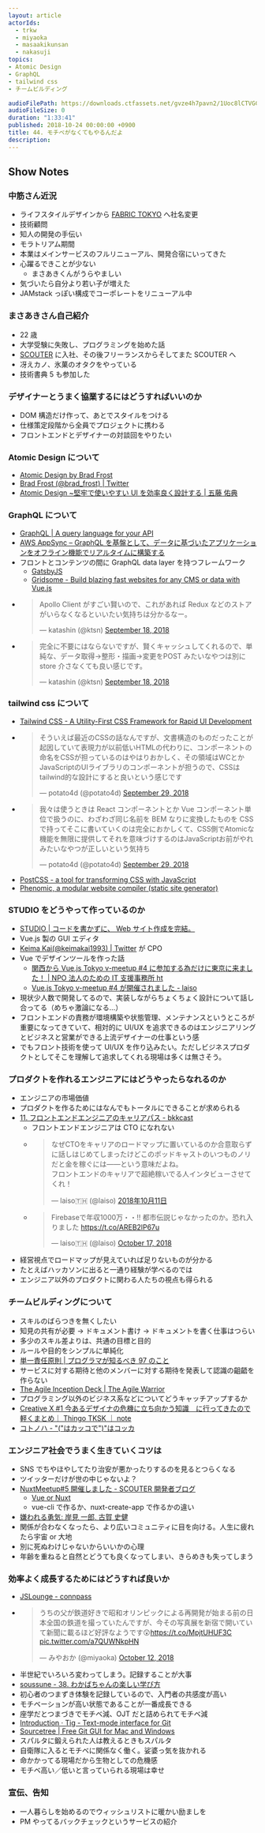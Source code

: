 ```yaml
---
layout: article
actorIds:
  - trkw
  - miyaoka
  - masaakikunsan
  - nakasuji
topics:
- Atomic Design
- GraphQL
- tailwind css
- チームビルディング

audioFilePath: https://downloads.ctfassets.net/gvze4h7pavn2/1Uoc8lCTVGCgui4EasyOW2/6e927f4c13a4f309683c34a9a42bc8a3/42.mp3
audioFileSize: 0
duration: "1:33:41"
published: 2018-10-24 00:00:00 +0900
title: 44. モチベがなくてもやるんだよ
description:
---
```


## Show Notes

### 中筋さん近況

- ライフスタイルデザインから [FABRIC TOKYO](https://fabric-tokyo.com/) へ社名変更
- 技術顧問
- 知人の開発の手伝い
- モラトリアム期間
- 本業はメインサービスのフルリニューアル、開発合宿にいってきた
- 心躍るできことが少ない
  - まさあきくんがうらやましい
- 気づいたら自分より若い子が増えた
- JAMstack っぽい構成でコーポレートをリニューアル中

### まさあきさん自己紹介

- 22 歳
- 大学受験に失敗し、プログラミングを始めた話
- [SCOUTER](https://corp.scouter.co.jp/) に入社、その後フリーランスからそしてまた SCOUTER へ
- 冴えカノ、氷菓のオタクをやっている
- 技術書典 5 も参加した

### デザイナーとうまく協業するにはどうすればいいのか

- DOM 構造だけ作って、あとでスタイルをつける
- 仕様策定段階から全員でプロジェクトに携わる
- フロントエンドとデザイナーの対談回をやりたい

### Atomic Design について

- [Atomic Design by Brad Frost](http://atomicdesign.bradfrost.com/)
- [Brad Frost (@brad_frost) | Twitter](https://twitter.com/brad_frost)
- [Atomic Design ~堅牢で使いやすい UI を効率良く設計する | 五藤 佑典](https://www.amazon.co.jp/dp/477419705X)

### GraphQL について

- [GraphQL | A query language for your API](https://graphql.org/)
- [AWS AppSync – GraphQL を基盤として、データに基づいたアプリケーションをオフライン機能でリアルタイムに構築する](https://aws.amazon.com/jp/appsync/)
- フロントとコンテンツの間に GraphQL data layer を持つフレームワーク
  - [GatsbyJS](https://www.gatsbyjs.org/)
  - [Gridsome - Build blazing fast websites for any CMS or data with Vue.js](https://gridsome.org/)
- <blockquote class="twitter-tweet"><p lang="ja" dir="ltr">Apollo Client がすごい賢いので、これがあれば Redux などのストアがいらなくなるといいたい気持ちは分かるなー。</p>&mdash; katashin (@ktsn) <a href="https://twitter.com/ktsn/status/1041962196693995520?ref_src=twsrc%5Etfw">September 18, 2018</a></blockquote> <script async src="https://platform.twitter.com/widgets.js" charset="utf-8"></script>
- <blockquote class="twitter-tweet" data-conversation="none"><p lang="ja" dir="ltr">完全に不要にはならないですが、賢くキャッシュしてくれるので、単純な、データ取得→整形・描画→変更をPOST みたいなやつは別に store 介さなくても良い感じです。</p>&mdash; katashin (@ktsn) <a href="https://twitter.com/ktsn/status/1041962811503464449?ref_src=twsrc%5Etfw">September 18, 2018</a></blockquote> <script async src="https://platform.twitter.com/widgets.js" charset="utf-8"></script>

### tailwind css について

- [Tailwind CSS - A Utility-First CSS Framework for Rapid UI Development](https://tailwindcss.com/)
- <blockquote class="twitter-tweet"><p lang="ja" dir="ltr">そういえば最近のCSSの話なんですが、文書構造のものだったことが起因していて表現力が以前低いHTMLの代わりに、コンポーネントの命名をCSSが担っているのはやはりおかしく、その領域はWCとかJavaScriptのUIライブラリのコンポーネントが担うので、CSSはtailwind的な設計にすると良いという感じです</p>&mdash; potato4d (@potato4d) <a href="https://twitter.com/potato4d/status/1046059929864409091?ref_src=twsrc%5Etfw">September 29, 2018</a></blockquote> <script async src="https://platform.twitter.com/widgets.js" charset="utf-8"></script>
- <blockquote class="twitter-tweet" data-conversation="none"><p lang="ja" dir="ltr">我々は使うときは React コンポーネントとか Vue コンポーネント単位で扱うのに、わざわざ同じ名前を BEM なりに変換したものを CSS で持ってそこに書いていくのは完全におかしくて、CSS側でAtomicな機能を無限に提供してそれを意味づけするのはJavaScriptお前がやれみたいなやつが正しいという気持ち</p>&mdash; potato4d (@potato4d) <a href="https://twitter.com/potato4d/status/1046060403111997450?ref_src=twsrc%5Etfw">September 29, 2018</a></blockquote> <script async src="https://platform.twitter.com/widgets.js" charset="utf-8"></script>
- [PostCSS - a tool for transforming CSS with JavaScript](https://postcss.org/)
- [Phenomic, a modular website compiler (static site generator)](https://phenomic.io/)

### STUDIO をどうやって作っているのか

- [STUDIO | コードを書かずに、 Web サイト作成を完結。](https://studio.design/ja)
- Vue.js 製の GUI エディタ
- [Keima Kai(@keimakai1993) | Twitter](https://twitter.com/keimakai1993) が CPO
- Vue でデザインツールを作った話
  - [関西から Vue.js Tokyo v-meetup #4 に参加する為だけに東京に来ました！ | NPO 法人のための IT 支援事務所 ht](https://ht79.info/2017/07/08/participation-vue-js-tokyo-v-meetup-4/)
  - [Vue.js Tokyo v-meetup #4 が開催されました - laiso](https://blog.lai.so/entry/2017/07/08/Vue_js_Tokyo_v-meetup_%234_%E3%81%8C%E9%96%8B%E5%82%AC%E3%81%95%E3%82%8C%E3%81%BE%E3%81%97%E3%81%9F)
- 現状少人数で開発してるので、実装しながらちょくちょく設計について話し合ってる（めちゃ激論になる…）
- フロントエンドの責務が環境構築や状態管理、メンテナンスというところが重要になってきていて、相対的に UI/UX を追求できるのはエンジニアリングとビジネスと営業ができる上流デザイナーの仕事という感
- でもフロント技術を使って UI/UX を作り込みたい。ただしビジネスプロダクトとしてそこを理解して追求してくれる現場は多くは無さそう。

### プロダクトを作れるエンジニアにはどうやったらなれるのか

- エンジニアの市場価値
- プロダクトを作るためにはなんでもトータルにできることが求められる
- [11. フロントエンドエンジニアのキャリアパス - bkkcast](https://bkkcast.me/011/)
  - フロントエンドエンジニアは CTO になれない
  - <blockquote class="twitter-tweet" data-lang="ja"><p lang="ja" dir="ltr">なぜCTOをキャリアのロードマップに置いているのか合意取らずに話しはじめてしまったけどこのポッドキャストのいつものノリだと金を稼ぐには――という意味だよね。<br>フロントエンドのキャリアで超絶稼いでる人インタビューさせてくれ！</p>&mdash; laiso🇹🇭 (@laiso) <a href="https://twitter.com/laiso/status/1050398967043768320?ref_src=twsrc%5Etfw">2018年10月11日</a></blockquote><script async src="https://platform.twitter.com/widgets.js" charset="utf-8"></script>
  - <blockquote class="twitter-tweet"><p lang="ja" dir="ltr">Firebaseで年収1000万・・‼️ 都市伝説じゃなかったのか。恐れ入りました <a href="https://t.co/AREB2lP67u">https://t.co/AREB2lP67u</a></p>&mdash; laiso🇹🇭 (@laiso) <a href="https://twitter.com/laiso/status/1052430308556070912?ref_src=twsrc%5Etfw">October 17, 2018</a></blockquote> <script async src="https://platform.twitter.com/widgets.js" charset="utf-8"></script>
- 経営視点でロードマップが見えていれば足りないものが分かる
- たとえばハッカソンに出ると一通り経験が学べるのでは
- エンジニア以外のプロダクトに関わる人たちの視点も得られる

### チームビルディングについて

- スキルのばらつきを無くしたい
- 知見の共有が必要 → ドキュメント書け → ドキュメントを書く仕事はつらい
- 多少のスキル差よりは、共通の目標と目的
- ルールや目的をシンプルに単純化
- [単一責任原則 | プログラマが知るべき 97 のこと](https://xn--97-273ae6a4irb6e2hsoiozc2g4b8082p.com/%E3%82%A8%E3%83%83%E3%82%BB%E3%82%A4/%E5%8D%98%E4%B8%80%E8%B2%AC%E4%BB%BB%E5%8E%9F%E5%89%87/)
- サービスに対する期待と他のメンバーに対する期待を発表して認識の齟齬を作らない
- [The Agile Inception Deck | The Agile Warrior](https://agilewarrior.wordpress.com/2010/11/06/the-agile-inception-deck/)
- プログラミング以外のビジネス系などについてどうキャッチアップするか
- [Creative X #1 今あるデザイナの危機に立ち向かう知識　に行ってきたので軽くまとめ｜ Thingo TKSK ｜ note](https://note.mu/swcd/n/n81679b54f4da)
- [コトノハ - "("はカッコで")"はコッカ](http://kotonoha.cc/no/41359)

### エンジニア社会でうまく生きていくコツは

- SNS でちやほやしてたり治安が悪かったりするのを見るとつらくなる
- ツイッターだけが世の中じゃないよ？
- [NuxtMeetup#5 開催しました - SCOUTER 開発者ブログ](https://techblog.scouter.co.jp/entry/2018/10/19/153000)
  - [Vue or Nuxt](https://slides.com/masaakikunsan/vue_or_nuxt#/)
  - vue-cli で作るか、nuxt-create-app で作るかの違い
- [嫌われる勇気: 岸見 一郎, 古賀 史健](https://www.amazon.co.jp/dp/B00H7RACY8)
- 関係が合わなくなったら、より広いコミュニティに目を向ける。人生に疲れたら宇宙 or 大地
- 別に死ぬわけじゃないからいいかの心理
- 年齢を重ねると自然とどうても良くなってしまい、きらめきも失ってしまう

### 効率よく成長するためにはどうすれば良いか

- [JSLounge - connpass](https://jslounge.connpass.com/)
- <blockquote class="twitter-tweet"><p lang="ja" dir="ltr">うちの父が鉄道好きで昭和オリンピックによる再開発が始まる前の日本全国の鉄道を撮っていたんですが、今その写真展を新宿で開いていて新聞に載るほど好評なようです😲<a href="https://t.co/MpjtUHUF3C">https://t.co/MpjtUHUF3C</a> <a href="https://t.co/a7QUWNkpHN">pic.twitter.com/a7QUWNkpHN</a></p>&mdash; みやおか (@miyaoka) <a href="https://twitter.com/miyaoka/status/1050721222185500673?ref_src=twsrc%5Etfw">October 12, 2018</a></blockquote> <script async src="https://platform.twitter.com/widgets.js" charset="utf-8"></script>
- 半世紀でいろいろ変わってしまう。記録することが大事
- [soussune - 38. わかばちゃんの楽しい学び方](https://soussune.com/episode/38)
- 初心者のつまずき体験を記録しているので、入門者の共感度が高い
- モチベーションが高い状態であることが一番成長できる
- 座学だとつまづきでモチベ減、OJT だと詰められてモチベ減
- [Introduction · Tig - Text-mode interface for Git](https://jonas.github.io/tig/)
- [Sourcetree | Free Git GUI for Mac and Windows](https://www.sourcetreeapp.com/)
- スパルタに鍛えられた人は教えるときもスパルタ
- 自衛隊に入るとモチベに関係なく働く。娑婆っ気を抜かれる
- 命かかってる現場だから生物としての危機感
- モチベ高い／低いと言っていられる現場は幸せ

### 宣伝、告知

- 一人暮らしを始めるのでウィッシュリストに暖かい励ましを
- PM やってるバックチェックというサービスの紹介
